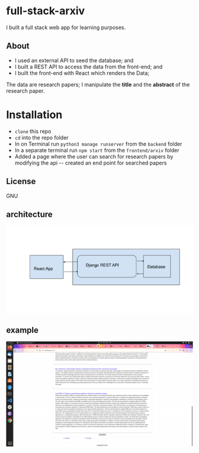 # full-stack-arxiv
I built a full stack web app for learning purposes.

## About

- I used an external API to seed the database; and
- I built a REST API to access the data from the front-end; and
- I built the front-end with React which renders the Data;


The data are research papers; I manipulate the **title** and the **abstract** of 
the research paper.

# Installation
- `clone` this repo
- `cd` into the repo folder
- In on Terminal run `python3 manage runserver` from the `backend` folder
- In a separate terminal run `npm start` from the `frontend/arxiv` folder
- Added a page where the user can search for research papers by modifying the api -- created an end point for searched papers

## License
GNU
           
## architecture
![architecture](docs/archi.jpeg)

## example 
![](docs/web7.gif)
